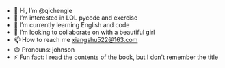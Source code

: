 - 👋 Hi, I’m @qichengle
- 👀 I’m interested in LOL pycode and exercise
- 🌱 I’m currently learning English and code
- 💞️ I’m looking to collaborate on with a beautiful girl
- 📫 How to reach me xiangshu522@163.com
- 😄 Pronouns: johnson
- ⚡ Fun fact: I read the contents of the book, but I don't remember the title

<!---
qichengle/qichengle is a ✨ special ✨ repository because its `README.md` (this file) appears on your GitHub profile.
You can click the Preview link to take a look at your changes.
--->
